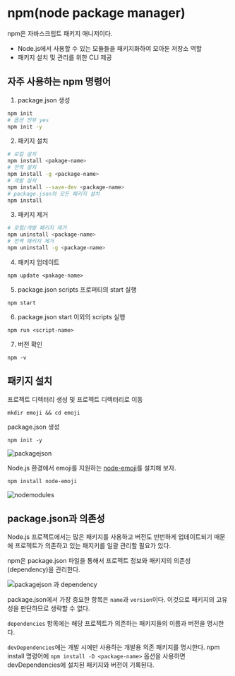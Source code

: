 # npm(node package manager)

npm은 자바스크립트 패키지 매니저이다.

- Node.js에서 사용할 수 있는 모듈들을 패키지화하여 모아둔 저장소 역할
- 패키지 설치 및 관리를 위한 CLI 제공

## 자주 사용하는 npm 명령어

1. package.json 생성

```bash
npm init
# 옵션 전부 yes
npm init -y
```

2. 패키지 설치

```bash
# 로컬 설치
npm install <pakage-name>
# 전역 설치
npm install -g <package-name>
# 개발 설치
npm install --save-dev <package-name>
# package.json의 모든 패키지 설치
npm install
```

3. 패키지 제거

```bash
# 로컬/개발 패키지 제거
npm uninstall <package-name>
# 전역 패키지 제거
npm uninstall -g <package-name>
```

4. 패키지 업데이트

`npm update <pakage-name>`

5. package.json scripts 프로퍼티의 start 실행

`npm start`

6. package.json start 이외의 scripts 실행

`npm run <script-name>`

7. 버전 확인

`npm -v`

## 패키지 설치

프로젝트 디렉터리 생성 및 프로젝트 디렉터리로 이동

`mkdir emoji && cd emoji`

package.json 생성

`npm init -y`

![packagejson](https://user-images.githubusercontent.com/67866773/102954970-2d82a380-4518-11eb-82f0-42569b095cd5.PNG)

Node.js 환경에서 emoji를 지원하는 [node-emoji](https://www.npmjs.com/package/node-emoji)를 설치해 보자.

```bash
npm install node-emoji
```

![nodemodules](https://user-images.githubusercontent.com/67866773/102955062-6458b980-4518-11eb-8dc0-55a961fcbb9a.PNG)

## package.json과 의존성

Node.js 프로젝트에서는 많은 패키지를 사용하고 버전도 빈번하게 업데이트되기 때문에 프로젝트가 의존하고 있는 패지키를 일괄 관리할 필요가 있다.

npm은 package.json 파일을 통해서 프로젝트 정보와 패키지의 의존성(dependency)을 관리한다.

![packagejson 과 dependency](https://user-images.githubusercontent.com/67866773/102955372-18f2db00-4519-11eb-8ea8-c307f4a0c11e.PNG)

package.json에서 가장 중요한 항목은 `name`과 `version`이다. 이것으로 패키지의 고유성을 판단하므로 생략할 수 없다.

`dependencies` 항목에는 해당 프로젝트가 의존하는 패키지들의 이름과 버전을 명시한다.

`devDependencies`에는 개발 시에만 사용하는 개발용 의존 패키지를 명시한다. npm install 명령어에 `npm install -D <package-name>` 옵션을 사용하면 devDependencies에 설치된 패키지와 버전이 기록된다.
